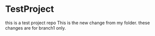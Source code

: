 # TestProject
this is a test project repo
This is the new change from my folder.
these changes are for branch1 only.